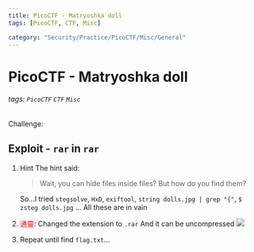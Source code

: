 ```yaml
---
title: PicoCTF - Matryoshka doll
tags: [PicoCTF, CTF, Misc]

category: "Security/Practice/PicoCTF/Misc/General"
---
```


# PicoCTF - Matryoshka doll
###### tags: `PicoCTF` `CTF` `Misc`
Challenge: [](https://play.picoctf.org/practice/challenge/129?category=4&page=1)

## Exploit - `rar` in `rar`
1. Hint
The hint said:
    > Wait, you can hide files inside files? But how do you find them?

    So...I tried `stegsolve`, `HxD`, `exiftool`, `string dolls.jpg | grep "{"`, `$ zsteg dolls.jpg` ... All these are in vain
2. <font color="FF0000">通靈</font>: Changed the extension to `.rar`
And it can be uncompressed
![](https://i.imgur.com/sNfhE2J.png)

3. Repeat until find `flag.txt`...